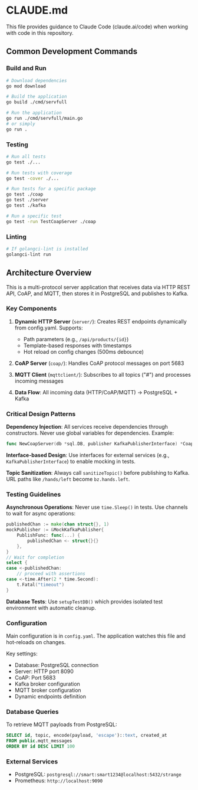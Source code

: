 # CLAUDE.md

This file provides guidance to Claude Code (claude.ai/code) when working with code in this repository.

## Common Development Commands

### Build and Run
```bash
# Download dependencies
go mod download

# Build the application
go build ./cmd/servfull

# Run the application
go run ./cmd/servfull/main.go
# or simply
go run .
```

### Testing
```bash
# Run all tests
go test ./...

# Run tests with coverage
go test -cover ./...

# Run tests for a specific package
go test ./coap
go test ./server
go test ./kafka

# Run a specific test
go test -run TestCoapServer ./coap
```

### Linting
```bash
# If golangci-lint is installed
golangci-lint run
```

## Architecture Overview

This is a multi-protocol server application that receives data via HTTP REST API, CoAP, and MQTT, then stores it in PostgreSQL and publishes to Kafka.

### Key Components

1. **Dynamic HTTP Server** (`server/`): Creates REST endpoints dynamically from config.yaml. Supports:
   - Path parameters (e.g., `/api/products/{id}`)
   - Template-based responses with timestamps
   - Hot reload on config changes (500ms debounce)

2. **CoAP Server** (`coap/`): Handles CoAP protocol messages on port 5683

3. **MQTT Client** (`mqttclient/`): Subscribes to all topics ("#") and processes incoming messages

4. **Data Flow**: All incoming data (HTTP/CoAP/MQTT) → PostgreSQL + Kafka

### Critical Design Patterns

**Dependency Injection**: All services receive dependencies through constructors. Never use global variables for dependencies. Example:
```go
func NewCoapServer(db *sql.DB, publisher KafkaPublisherInterface) *CoapServer
```

**Interface-based Design**: Use interfaces for external services (e.g., `KafkaPublisherInterface`) to enable mocking in tests.

**Topic Sanitization**: Always call `sanitizeTopic()` before publishing to Kafka. URL paths like `/hands/left` become `bz.hands.left`.

### Testing Guidelines

**Asynchronous Operations**: Never use `time.Sleep()` in tests. Use channels to wait for async operations:
```go
publishedChan := make(chan struct{}, 1)
mockPublisher := &MockKafkaPublisher{
    PublishFunc: func(...) {
        publishedChan <- struct{}{}
    },
}
// Wait for completion
select {
case <-publishedChan:
    // proceed with assertions
case <-time.After(2 * time.Second):
    t.Fatal("timeout")
}
```

**Database Tests**: Use `setupTestDB()` which provides isolated test environment with automatic cleanup.

### Configuration

Main configuration is in `config.yaml`. The application watches this file and hot-reloads on changes.

Key settings:
- Database: PostgreSQL connection
- Server: HTTP port 8090
- CoAP: Port 5683
- Kafka broker configuration
- MQTT broker configuration
- Dynamic endpoints definition

### Database Queries

To retrieve MQTT payloads from PostgreSQL:
```sql
SELECT id, topic, encode(payload, 'escape')::text, created_at 
FROM public.mqtt_messages
ORDER BY id DESC LIMIT 100
```

### External Services

- PostgreSQL: `postgresql://smart:smart1234@localhost:5432/strange`
- Prometheus: `http://localhost:9090`